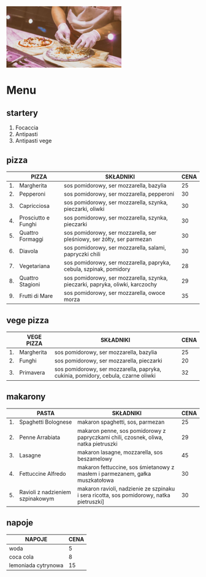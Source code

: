 <img src = IMG/picka2.jpg width = 300>

# Menu

## startery
1. Focaccia
2. Antipasti
3. Antipasti vege


## pizza
||PIZZA|SKŁADNIKI|CENA|
|---|------|-----------------------------------------------|---|
|1. |Margherita| sos pomidorowy, ser mozzarella, bazylia|25|
|2. |Pepperoni| sos pomidorowy, ser mozzarella, pepperoni|30|
|3. |Capricciosa| sos pomidorowy, ser mozzarella, szynka, pieczarki, oliwki|30|
|4. |Prosciutto e Funghi| sos pomidorowy, ser mozzarella, szynka, pieczarki|30|
|5. |Quattro Formaggi| sos pomidorowy, ser mozzarella, ser pleśniowy, ser żółty, ser parmezan|30|
|6. |Diavola| sos pomidorowy, ser mozzarella, salami, papryczki chili|30|
|7. |Vegetariana| sos pomidorowy, ser mozzarella, papryka, cebula, szpinak, pomidory|28|
|8. |Quattro Stagioni| sos pomidorowy, ser mozzarella, szynka, pieczarki, papryka, oliwki, karczochy|29|
|9. |Frutti di Mare| sos pomidorowy, ser mozzarella, owoce morza|35|

## vege pizza
||VEGE PIZZA|SKŁADNIKI|CENA|
|---|------|-----------------------------------------------|---|
|1. |Margherita| sos pomidorowy, ser mozzarella, bazylia|25|
|2. |Funghi| sos pomidorowy, ser mozzarella, pieczarki|20|
|3. |Primavera| sos pomidorowy, ser mozzarella, papryka, cukinia, pomidory, cebula, czarne oliwki|32|

## makarony
||PASTA|SKŁADNIKI|CENA|
|---|----|-------------------------------------|---|
|1.|Spaghetti Bolognese| makaron spaghetti, sos, parmezan|25|
|2.|Penne Arrabiata| makaron penne, sos pomidorowy z papryczkami chili, czosnek, oliwa, natka pietruszki|29|
|3.|Lasagne|makaron lasagne, mozzarella, sos beszamelowy|45|
|4.|Fettuccine Alfredo|makaron fettuccine, sos śmietanowy z masłem i parmezanem, gałka muszkatołowa|30|
|5.|Ravioli z nadzieniem szpinakowym| makaron ravioli, nadzienie ze szpinaku i sera ricotta, sos pomidorowy, natka pietruszki]|30|

## napoje
|NAPOJE|CENA|
|------|-----------------------------------------------|
|woda|5|
|coca cola|8|
|lemoniada cytrynowa|15|
